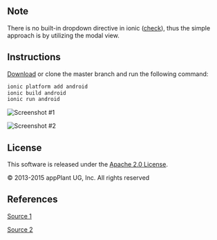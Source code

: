 ## Note
There is no built-in dropdown directive in ionic ([check][trelo]), thus the simple approach is by utilizing the modal view.


## Instructions
[Download][zip] or clone the master branch and run the following command:

```bash
ionic platform add android
ionic build android
ionic run android
```

![Screenshot #1](/../screenshots/screenshots/ionic_dropdown1.png?raw=true)

![Screenshot #2](/../screenshots/screenshots/ionic_dropdown2.png?raw=true)

## License

This software is released under the [Apache 2.0 License][apache2_license].

© 2013-2015 appPlant UG, Inc. All rights reserved

## References
[Source 1][sourcea]

[Source 2][sourceb]

[cordova]: https://cordova.apache.org
[sourcea]: https://github.com/scientech-com-ua/ionicDropdown
[sourceb]: http://jesusjzp.github.io/blog/2014/06/05/ng-select-example/
[zip]: https://github.com/kadekParwanta/ionic_dropdown_example/archive/master.zip
[apache2_license]: http://opensource.org/licenses/Apache-2.0
[trelo]: https://trello.com/c/REkt9bLi/4-dropdown-menu